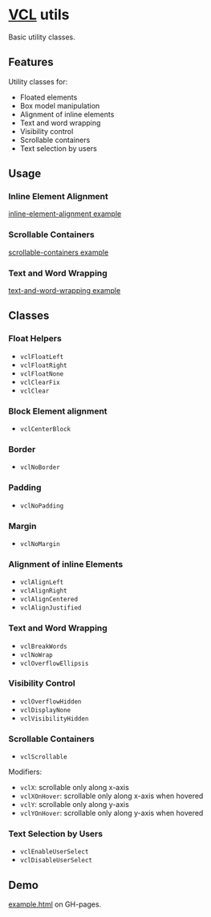 # [VCL](https://github.com/vcl/doc) utils

Basic utility classes.

## Features

Utility classes for:

- Floated elements
- Box model manipulation
- Alignment of inline elements
- Text and word wrapping
- Visibility control
- Scrollable containers
- Text selection by users

## Usage

### Inline Element Alignment

[inline-element-alignment example](/demo/example-inline-element-alignment.html)

### Scrollable Containers

[scrollable-containers example](/demo/example-scrollable-containers.html)

### Text and Word Wrapping

[text-and-word-wrapping example](/demo/example-text-and-word-wrapping.html)

## Classes

### Float Helpers

- `vclFloatLeft`
- `vclFloatRight`
- `vclFloatNone`
- `vclClearFix`
- `vclClear`

### Block Element alignment

- `vclCenterBlock`

### Border

- `vclNoBorder`

### Padding

- `vclNoPadding`

### Margin

- `vclNoMargin`

### Alignment of inline Elements

- `vclAlignLeft`
- `vclAlignRight`
- `vclAlignCentered`
- `vclAlignJustified`

### Text and Word Wrapping

- `vclBreakWords`
- `vclNoWrap`
- `vclOverflowEllipsis`

### Visibility Control

- `vclOverflowHidden`
- `vclDisplayNone`
- `vclVisibilityHidden`

### Scrollable Containers

- `vclScrollable`

Modifiers:

- `vclX`: scrollable only along x-axis
- `vclXOnHover`: scrollable only along x-axis when hovered
- `vclY`: scrollable only along y-axis
- `vclYOnHover`: scrollable only along y-axis when hovered

### Text Selection by Users

- `vclEnableUserSelect`
- `vclDisableUserSelect`

## Demo

[example.html](/demo/example.html) on GH-pages.
